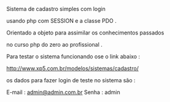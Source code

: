 Sistema de cadastro simples com login 

usando php com SESSION e a classe PDO .

Orientado a objeto para assimilar os conhecimentos passados

no curso php do zero ao profissional .


Para testar o sistema funcionando ose o link abaixo : 

http://www.xp5.com.br/modelos/sistemas/cadastro/

os dados para fazer login de teste no sistema são :

E-mail : admin@admin.com.br
Senha : admin
